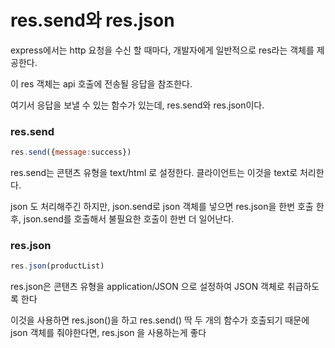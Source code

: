 # res.send와 res.json

express에서는  http 요청을 수신 할 때마다, 개발자에게 일반적으로 res라는 객체를 제공한다.

이 res 객체는 api 호출에 전송될 응답을 참조한다.

여기서 응답을 보낼 수 있는 함수가 있는데, res.send와 res.json이다.



### res.send

```js
res.send({message:success})
```

res.send는 콘탠츠 유형을 text/html 로 설정한다. 클라이언트는 이것을 text로 처리한다.

json 도 처리해주긴 하지만, json.send로 json 객체를 넣으면 res.json을 한번 호출 한 후, json.send를 호출해서 불필요한 호출이 한번 더 일어난다.



### res.json

```js
res.json(productList)
```

res.json은 콘탠츠 유형을 application/JSON 으로 설정하여 JSON 객체로 취급하도록 한다

이것을 사용하면 res.json()을 하고 res.send() 딱 두 개의 함수가 호출되기 때문에 json 객체를 줘야한다면, res.json 을 사용하는게 좋다
